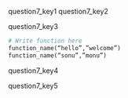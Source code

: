question7_key1
question7_key2






question7_key3


```python
# Write function here
function_name(“hello”,”welcome”)
function_name(“sonu”,”monu”)
 ```

question7_key4



question7_key5
